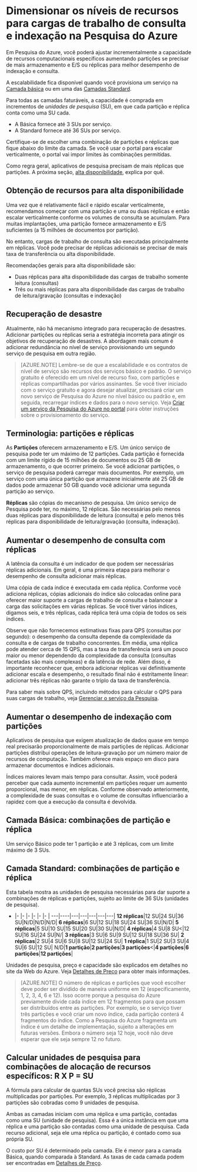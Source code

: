 <properties
	pageTitle="Dimensionar os níveis de recursos para cargas de trabalho de consulta e indexação na Pesquisa do Azure | Microsoft Azure"
	description="Planejamento de capacidade na Pesquisa do Azure baseia-se em combinações de recursos de computador de partição e réplica, em que o preço de cada recurso é definido em unidades de pesquisa faturáveis."
	services="search"
	documentationCenter=""
	authors="HeidiSteen"
	manager="paulettm"
	editor=""
    tags="azure-portal"/>

<tags
	ms.service="search"
	ms.devlang="NA"
	ms.workload="search"
	ms.topic="article"
	ms.tgt_pltfrm="na"
	ms.date="05/25/2016"
	ms.author="heidist"/>

# Dimensionar os níveis de recursos para cargas de trabalho de consulta e indexação na Pesquisa do Azure

Em Pesquisa do Azure, você poderá ajustar incrementalmente a capacidade de recursos computacionais específicos aumentando partições se precisar de mais armazenamento e E/S ou réplicas para melhor desempenho de indexação e consulta.

A escalabilidade fica disponível quando você provisiona um serviço na [Camada básica](http://aka.ms/azuresearchbasic) ou em uma das [Camadas Standard](search-limits-quotas-capacity.md).

Para todas as camadas faturáveis, a capacidade é comprada em incrementos de *unidades de pesquisa* (SU), em que cada partição e réplica conta como uma SU cada.

- A Básica fornece até 3 SUs por serviço.
- A Standard fornece até 36 SUs por serviço.

Certifique-se de escolher uma combinação de partições e réplicas que fique abaixo do limite da camada. Se você usar o portal para escalar verticalmente, o portal vai impor limites às combinações permitidas.

Como regra geral, aplicativos de pesquisa precisam de mais réplicas que partições. A próxima seção, [alta disponibilidade](#HA), explica por quê.

<a id="HA"></a>
## Obtenção de recursos para alta disponibilidade

Uma vez que é relativamente fácil e rápido escalar verticalmente, recomendamos começar com uma partição e uma ou duas réplicas e então escalar verticalmente conforme os volumes de consulta se acumulam. Para muitas implantações, uma partição fornece armazenamento e E/S suficientes (a 15 milhões de documentos por partição).

No entanto, cargas de trabalho de consulta são executadas principalmente em réplicas. Você pode precisar de réplicas adicionais se precisar de mais taxa de transferência ou alta disponibilidade.

Recomendações gerais para alta disponibilidade são:

- Duas réplicas para alta disponibilidade das cargas de trabalho somente leitura (consultas)
- Três ou mais réplicas para alta disponibilidade das cargas de trabalho de leitura/gravação (consultas e indexação)

## Recuperação de desastre

Atualmente, não há mecanismo integrado para recuperação de desastres. Adicionar partições ou réplicas seria a estratégia incorreta para atingir os objetivos de recuperação de desastres. A abordagem mais comum é adicionar redundância no nível de serviço provisionando um segundo serviço de pesquisa em outra região.

> [AZURE.NOTE] Lembre-se de que a escalabilidade e os contratos de nível de serviço são recursos dos serviços básico e padrão. O serviço gratuito é oferecido em um nível de recurso fixo, com partições e réplicas compartilhadas por vários assinantes. Se você tiver iniciado com o serviço gratuito e agora desejar atualizar, precisará criar um novo serviço de Pesquisa do Azure no nível básico ou padrão e, em seguida, recarregar índices e dados para o novo serviço. Veja [Criar um serviço da Pesquisa do Azure no portal](search-create-service-portal.md) para obter instruções sobre o provisionamento do serviço.

## Terminologia: partições e réplicas

As **Partições** oferecem armazenamento e E/S. Um único serviço de pesquisa pode ter um máximo de 12 partições. Cada partição é fornecida com um limite rígido de 15 milhões de documentos ou 25 GB de armazenamento, o que ocorrer primeiro. Se você adicionar partições, o serviço de pesquisa poderá carregar mais documentos. Por exemplo, um serviço com uma única partição que armazene inicialmente até 25 GB de dados pode armazenar 50 GB quando você adicionar uma segunda partição ao serviço.

**Réplicas** são cópias do mecanismo de pesquisa. Um único serviço de Pesquisa pode ter, no máximo, 12 réplicas. São necessárias pelo menos duas réplicas para disponibilidade de leitura (consulta) e pelo menos três réplicas para disponibilidade de leitura/gravação (consulta, indexação).

## Aumentar o desempenho de consulta com réplicas

A latência da consulta é um indicador de que podem ser necessárias réplicas adicionais. Em geral, é uma primeira etapa para melhorar o desempenho de consulta adicionar mais réplicas.

Uma cópia de cada índice é executada em cada réplica. Conforme você adiciona réplicas, cópias adicionais do índice são colocadas online para oferecer maior suporte a cargas de trabalho de consulta e balancear a carga das solicitações em várias réplicas. Se você tiver vários índices, digamos seis, e três réplicas, cada réplica terá uma cópia de todos os seis índices.

Observe que não fornecemos estimativas fixas para QPS (consultas por segundo): o desempenho da consulta depende da complexidade da consulta e de cargas de trabalho concorrentes. Em média, uma réplica pode atender cerca de 15 QPS, mas a taxa de transferência será um pouco maior ou menor dependendo da complexidade da consulta (consultas facetadas são mais complexas) e da latência de rede. Além disso, é importante reconhecer que, embora adicionar réplicas vai definitivamente adicionar escala e desempenho, o resultado final não é estritamente linear: adicionar três réplicas não garante o triplo da taxa de transferência.

Para saber mais sobre QPS, incluindo métodos para calcular o QPS para suas cargas de trabalho, veja [Gerenciar o serviço da Pesquisa](search-manage.md).

## Aumentar o desempenho de indexação com partições

Aplicativos de pesquisa que exigem atualização de dados quase em tempo real precisarão proporcionalmente de mais partições de réplicas. Adicionar partições distribui operações de leitura-gravação por um número maior de recursos de computação. Também oferece mais espaço em disco para armazenar documentos e índices adicionais.

Índices maiores levam mais tempo para consultar. Assim, você poderá perceber que cada aumento incremental em partições requer um aumento proporcional, mas menor, em réplicas. Conforme observado anteriormente, a complexidade de suas consultas e o volume de consultas influenciarão a rapidez com que a execução da consulta é devolvida.

## Camada Básica: combinações de partição e réplica

Um serviço Básico pode ter 1 partição e até 3 réplicas, com um limite máximo de 3 SUs.

<a id="chart"></a>
## Camada Standard: combinações de partição e réplica

Esta tabela mostra as unidades de pesquisa necessárias para dar suporte a combinações de réplicas e partições, sujeito ao limite de 36 SUs (unidades de pesquisa).

- |- |- |- |- |- |- |
---|----|---|---|---|---|---|
**12 réplicas**|12 SU|24 SU|36 SU|N/D|N/D|N/D|
**6 réplicas**|6 SU|12 SU|18 SU|24 SU|36 SU|N/D|
**5 réplicas**|5 SU|10 SU|15 SU|20 SU|30 SU|N/D|
**4 réplicas**|4 SU|8 SU<|12 SU|16 SU|24 SU|N/|
**3 réplicas**|3 SU|6 SU|9 SU|12 SU|18 SU|36 SU|
**2 réplicas**|2 SU|4 SU|6 SU|8 SU|12 SU|24 SU|
**1 réplica**|1 SU|2 SU|3 SU|4 SU|6 SU|12 SU|
N/D|**1 partição**|**2 partições**|**3 partições**<|**4 partições**|**6 partições**|**12 partições**|


Unidades de pesquisa, preço e capacidade são explicados em detalhes no site da Web do Azure. Veja [Detalhes de Preço](https://azure.microsoft.com/pricing/details/search/) para obter mais informações.

> [AZURE.NOTE] O número de réplicas e partições que você escolher deve poder ser dividido de maneira uniforme em 12 (especificamente, 1, 2, 3, 4, 6 e 12). Isso ocorre porque a pesquisa do Azure previamente divide cada índice em 12 fragmentos para que possam ser distribuídos entre as partições. Por exemplo, se o serviço tiver três partições e você criar um novo índice, cada partição conterá 4 fragmentos do índice. Como a Pesquisa do Azure fragmenta um índice é um detalhe de implementação, sujeito a alterações em futuras versões. Embora o número seja 12 hoje, você não deve esperar que ele seja sempre 12 no futuro.

## Calcular unidades de pesquisa para combinações de alocação de recursos específicos: R X P = SU

A fórmula para calcular de quantas SUs você precisa são réplicas multiplicadas por partições. Por exemplo, 3 réplicas multiplicadas por 3 partições são cobradas como 9 unidades de pesquisa.

Ambas as camadas iniciam com uma réplica e uma partição, contadas como uma SU (unidade de pesquisa). Essa é a única instância em que uma réplica e uma partição são contadas como uma unidade de pesquisa. Cada recurso adicional, seja ele uma réplica ou partição, é contado como sua própria SU.

O custo por SU é determinado pela camada. Ele é menor para a camada Básica, quando comparada à Standard. As taxas de cada camada podem ser encontradas em [Detalhes de Preço](https://azure.microsoft.com/pricing/details/search/).

<!---HONumber=AcomDC_0601_2016-->